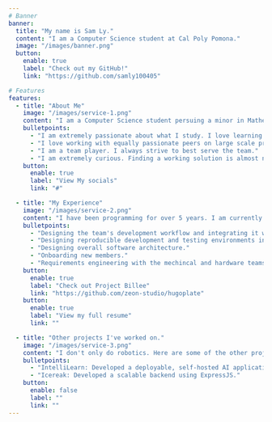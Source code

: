 ```yaml
---
# Banner
banner:
  title: "My name is Sam Ly."
  content: "I am a Computer Science student at Cal Poly Pomona."
  image: "/images/banner.png"
  button:
    enable: true
    label: "Check out my GitHub!"
    link: "https://github.com/samly100405"

# Features
features:
  - title: "About Me"
    image: "/images/service-1.png"
    content: "I am a Computer Science student persuing a minor in Mathematics."
    bulletpoints:
      - "I am extremely passionate about what I study. I love learning about high level concepts in any quantitative field, whether that be math, computer science, or engineering."
      - "I love working with equally passionate peers on large scale projects."
      - "I am a team player. I always strive to best serve the team."
      - "I am extremely curious. Finding a working solution is almost never enough. I always find the motivations and reasoning behind solutions."
    button:
      enable: true
      label: "View My socials"
      link: "#"

  - title: "My Experience"
    image: "/images/service-2.png"
    content: "I have been programming for over 5 years. I am currently the **lead software engineer** for Project Billee, a university robotics team. My role includes:"
    bulletpoints:
      - "Designing the team's development workflow and integrating it with the mechanical and handware teams."
      - "Designing reproducible development and testing environments in UNIX systems."
      - "Designing overall software architecture."
      - "Onboarding new members."
      - "Requirements engineering with the mechincal and hardware teams."
    button:
      enable: true
      label: "Check out Project Billee"
      link: "https://github.com/zeon-studio/hugoplate"
    button:
      enable: true
      label: "View my full resume"
      link: ""

  - title: "Other projects I've worked on."
    image: "/images/service-3.png"
    content: "I don't only do robotics. Here are some of the other projects I've worked on:"
    bulletpoints:
      - "IntelliLearn: Developed a deployable, self-hosted AI application designed for education using Alpaca and Django."
      - "Icereak: Developed a scalable backend using ExpressJS."
    button:
      enable: false
      label: ""
      link: ""
---
```

